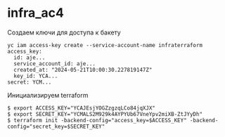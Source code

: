 # infra_ac4

Создаем ключи для доступа к бакету
```
yc iam access-key create --service-account-name infraterraform
access_key:
  id: aje...
  service_account_id: aje...
  created_at: "2024-05-21T10:00:30.227819147Z"
  key_id: YCA...
secret: YCM...
```
Инициализируем terraform
```
$ export ACCESS_KEY="YCAJEsjYOGZzgzqLCo84jqXJX"
$ export SECRET_KEY="YCMALS2M929k4AYPYUb67VneYpv2miXB-ZtJYyDh"
$ terraform init -backend-config="access_key=$ACCESS_KEY" -backend-config="secret_key=$SECRET_KEY"
```
